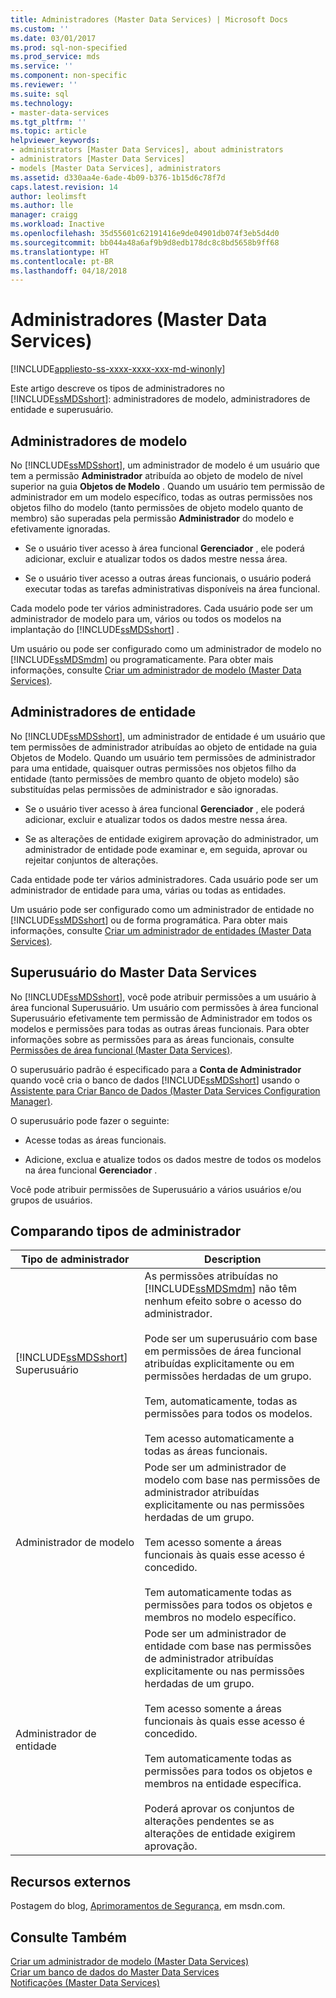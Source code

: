 ```yaml
---
title: Administradores (Master Data Services) | Microsoft Docs
ms.custom: ''
ms.date: 03/01/2017
ms.prod: sql-non-specified
ms.prod_service: mds
ms.service: ''
ms.component: non-specific
ms.reviewer: ''
ms.suite: sql
ms.technology:
- master-data-services
ms.tgt_pltfrm: ''
ms.topic: article
helpviewer_keywords:
- administrators [Master Data Services], about administrators
- administrators [Master Data Services]
- models [Master Data Services], administrators
ms.assetid: d330aa4e-6ade-4b09-b376-1b15d6c78f7d
caps.latest.revision: 14
author: leolimsft
ms.author: lle
manager: craigg
ms.workload: Inactive
ms.openlocfilehash: 35d55601c62191416e9de04901db074f3eb5d4d0
ms.sourcegitcommit: bb044a48a6af9b9d8edb178dc8c8bd5658b9ff68
ms.translationtype: HT
ms.contentlocale: pt-BR
ms.lasthandoff: 04/18/2018
---
```

# <a name="administrators-master-data-services"></a>Administradores (Master Data Services)

[!INCLUDE[appliesto-ss-xxxx-xxxx-xxx-md-winonly](../includes/appliesto-ss-xxxx-xxxx-xxx-md-winonly.md)]

  Este artigo descreve os tipos de administradores no [!INCLUDE[ssMDSshort](../includes/ssmdsshort-md.md)]: administradores de modelo, administradores de entidade e superusuário.  
  
## <a name="model-administrators"></a>Administradores de modelo  
 No [!INCLUDE[ssMDSshort](../includes/ssmdsshort-md.md)], um administrador de modelo é um usuário que tem a permissão **Administrador** atribuída ao objeto de modelo de nível superior na guia **Objetos de Modelo** . Quando um usuário tem permissão de administrador em um modelo específico, todas as outras permissões nos objetos filho do modelo (tanto permissões de objeto modelo quanto de membro) são superadas pela permissão **Administrador** do modelo e efetivamente ignoradas.  
  
-   Se o usuário tiver acesso à área funcional **Gerenciador** , ele poderá adicionar, excluir e atualizar todos os dados mestre nessa área.  
  
-   Se o usuário tiver acesso a outras áreas funcionais, o usuário poderá executar todas as tarefas administrativas disponíveis na área funcional.  
  
 Cada modelo pode ter vários administradores. Cada usuário pode ser um administrador de modelo para um, vários ou todos os modelos na implantação do [!INCLUDE[ssMDSshort](../includes/ssmdsshort-md.md)] .  
  
 Um usuário ou pode ser configurado como um administrador de modelo no [!INCLUDE[ssMDSmdm](../includes/ssmdsmdm-md.md)] ou programaticamente. Para obter mais informações, consulte [Criar um administrador de modelo &#40;Master Data Services&#41;](../master-data-services/create-a-model-administrator-master-data-services.md).  
  
## <a name="entity-administrators"></a>Administradores de entidade  
 No [!INCLUDE[ssMDSshort](../includes/ssmdsshort-md.md)], um administrador de entidade é um usuário que tem permissões de administrador atribuídas ao objeto de entidade na guia Objetos de Modelo. Quando um usuário tem permissões de administrador para uma entidade, quaisquer outras permissões nos objetos filho da entidade (tanto permissões de membro quanto de objeto modelo) são substituídas pelas permissões de administrador e são ignoradas.  
  
-   Se o usuário tiver acesso à área funcional **Gerenciador** , ele poderá adicionar, excluir e atualizar todos os dados mestre nessa área.  
  
-   Se as alterações de entidade exigirem aprovação do administrador, um administrador de entidade pode examinar e, em seguida, aprovar ou rejeitar conjuntos de alterações.  
  
 Cada entidade pode ter vários administradores. Cada usuário pode ser um administrador de entidade para uma, várias ou todas as entidades.  
  
 Um usuário pode ser configurado como um administrador de entidade no [!INCLUDE[ssMDSshort](../includes/ssmdsshort-md.md)] ou de forma programática. Para obter mais informações, consulte [Criar um administrador de entidades &#40;Master Data Services&#41;](../master-data-services/create-an-entity-administrator-master-data-services.md).  
  
## <a name="master-data-services-super-user"></a>Superusuário do Master Data Services  
 No [!INCLUDE[ssMDSshort](../includes/ssmdsshort-md.md)], você pode atribuir permissões a um usuário à área funcional Superusuário. Um usuário com permissões à área funcional Superusuário efetivamente tem permissão de Administrador em todos os modelos e permissões para todas as outras áreas funcionais. Para obter informações sobre as permissões para as áreas funcionais, consulte [Permissões de área funcional &#40;Master Data Services&#41;](../master-data-services/functional-area-permissions-master-data-services.md).  
  
 O superusuário padrão é especificado para a **Conta de Administrador** quando você cria o banco de dados [!INCLUDE[ssMDSshort](../includes/ssmdsshort-md.md)] usando o [Assistente para Criar Banco de Dados &#40;Master Data Services Configuration Manager&#41;](../master-data-services/create-database-wizard-master-data-services-configuration-manager.md).  
  
 O superusuário pode fazer o seguinte:  
  
-   Acesse todas as áreas funcionais.  
  
-   Adicione, exclua e atualize todos os dados mestre de todos os modelos na área funcional **Gerenciador** .  
  
 Você pode atribuir permissões de Superusuário a vários usuários e/ou grupos de usuários.  
  
## <a name="comparing-administrator-types"></a>Comparando tipos de administrador  
  
|Tipo de administrador|Description|  
|------------------------|-----------------|  
|[!INCLUDE[ssMDSshort](../includes/ssmdsshort-md.md)] Superusuário|As permissões atribuídas no [!INCLUDE[ssMDSmdm](../includes/ssmdsmdm-md.md)] não têm nenhum efeito sobre o acesso do administrador.<br /><br /> Pode ser um superusuário com base em permissões de área funcional atribuídas explicitamente ou em permissões herdadas de um grupo.<br /><br /> Tem, automaticamente, todas as permissões para todos os modelos.<br /><br /> Tem acesso automaticamente a todas as áreas funcionais.|  
|Administrador de modelo|Pode ser um administrador de modelo com base nas permissões de administrador atribuídas explicitamente ou nas permissões herdadas de um grupo.<br /><br /> Tem acesso somente a áreas funcionais às quais esse acesso é concedido.<br /><br /> Tem automaticamente todas as permissões para todos os objetos e membros no modelo específico.|  
|Administrador de entidade|Pode ser um administrador de entidade com base nas permissões de administrador atribuídas explicitamente ou nas permissões herdadas de um grupo.<br /><br /> Tem acesso somente a áreas funcionais às quais esse acesso é concedido.<br /><br /> Tem automaticamente todas as permissões para todos os objetos e membros na entidade específica.<br /><br /> Poderá aprovar os conjuntos de alterações pendentes se as alterações de entidade exigirem aprovação.|  
  
## <a name="external-resources"></a>Recursos externos  
 Postagem do blog, [Aprimoramentos de Segurança](http://go.microsoft.com/fwlink/p/?LinkId=615376), em msdn.com.  
  
## <a name="see-also"></a>Consulte Também  
 [Criar um administrador de modelo &#40;Master Data Services&#41;](../master-data-services/create-a-model-administrator-master-data-services.md)   
 [Criar um banco de dados do Master Data Services](../master-data-services/install-windows/create-a-master-data-services-database.md)   
 [Notificações &#40;Master Data Services&#41;](../master-data-services/notifications-master-data-services.md)  
  
  

